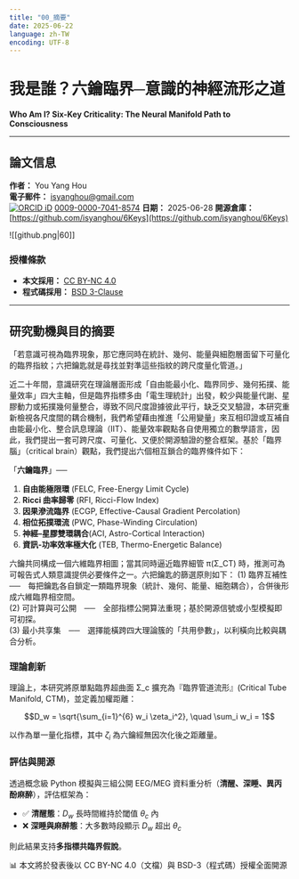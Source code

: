 ```yaml
---
title: "00_摘要"
date: 2025-06-22
language: zh-TW
encoding: UTF-8
---
```

# 我是誰？六鑰臨界─意識的神經流形之道

**Who Am I? Six-Key Criticality: The Neural Manifold Path to Consciousness**

---
## 論文信息

**作者：** You Yang Hou  
**電子郵件：** [isyanghou@gmail.com](mailto:isyanghou@gmail.com)   
[![ORCID iD](https://orcid.org/sites/default/files/images/orcid_16x16.png)](https://orcid.org/0009-0000-7041-8574) [0009-0000-7041-8574](https://orcid.org/0009-0000-7041-8574)
**日期：** 2025-06-28
**開源倉庫：** [https://github.com/isyanghou/6Keys](https://github.com/isyanghou/6Keys)

![[github.png|60]]
### 授權條款

- **本文採用：** [CC BY-NC 4.0](https://creativecommons.org/licenses/by-nc/4.0/)
- **程式碼採用：** [BSD 3-Clause](https://opensource.org/licenses/BSD-3-Clause)
---
## 研究動機與目的摘要

「若意識可視為臨界現象，那它應同時在統計、幾何、能量與細胞層面留下可量化的臨界指紋；六把鑰匙就是尋找並對準這些指紋的跨尺度量化管道。」

近二十年間，意識研究在理論層面形成「自由能最小化、臨界同步、幾何拓撲、能量效率」四大主軸，但是臨界指標多由「電生理統計」出發，較少與能量代謝、星膠動力或拓撲幾何量整合，導致不同尺度證據彼此平行，缺乏交叉驗證，本研究重新檢視各尺度間的耦合機制，我們希望藉由推進「公用變量」來互相印證或互補自由能最小化、整合訊息理論（IIT）、能量效率觀點各自使用獨立的數學語言，因此，我們提出一套可跨尺度、可量化、又便於開源驗證的整合框架。基於「臨界腦」（critical brain）觀點，我們提出六個相互鎖合的臨界條件如下：

「**六鑰臨界**」──

1. **自由能極限環** (FELC, Free-Energy Limit Cycle)
2. **Ricci 曲率歸零** (RFI, Ricci-Flow Index)
3. **因果滲流臨界** (ECGP, Effective-Causal Gradient Percolation)
4. **相位拓撲環流** (PWC, Phase-Winding Circulation)
5. **神經–星膠雙環耦合**(ACI, Astro-Cortical Interaction)
6. **資訊-功率效率極大化** (TEB, Thermo-Energetic Balance)

六鑰共同構成一個六維臨界相圖；當其同時逼近臨界細管 π(Σ_CT) 時，推測可為可報告式人類意識提供必要條件之一。六把鑰匙的篩選原則如下：
(1) 臨界互補性　──　每把鑰匙各自鎖定一類臨界現象（統計、幾何、能量、細胞耦合），合併後形成六維臨界相空間。  
(2) 可計算與可公開　──　全部指標公開算法重現；基於開源信號或小型模擬即可初探。  
(3) 最小共享集　──　選擇能橫跨四大理論簇的「共用參數」，以利橫向比較與耦合分析。

### 理論創新

理論上，本研究將原單點臨界超曲面 Σ_c 擴充為『臨界管道流形』(Critical Tube Manifold, CTM)，並定義加權距離：

$$D_w = \sqrt{\sum_{i=1}^{6} w_i \zeta_i^2}, \quad \sum_i w_i = 1$$

以作為單一量化指標，其中 $\zeta_i$ 為六鑰經無因次化後之距離量。

### 評估與開源

透過概念級 Python 模擬與三組公開 EEG/MEG 資料重分析（**清醒、深睡、異丙酚麻醉**），評估框架為：

- ✅ **清醒態**：$D_w$ 長時間維持於閾值 $\theta_c$ 內
- ❌ **深睡與麻醉態**：大多數時段顯示 $D_w$ 超出 $\theta_c$

則此結果支持**多指標共臨界假說**。

📊 本文將於發表後以 CC BY-NC 4.0（文檔）與 BSD-3（程式碼）授權全面開源
